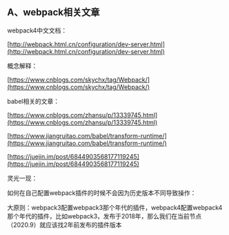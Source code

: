 ## A、webpack相关文章

webpack4中文文档：

[http://webpack.html.cn/configuration/dev-server.html](http://webpack.html.cn/configuration/dev-server.html)  

  

概念解释：

[https://www.cnblogs.com/skychx/tag/Webpack/](https://www.cnblogs.com/skychx/tag/Webpack/)

  

babel相关的文章：

[https://www.cnblogs.com/zhansu/p/13339745.html](https://www.cnblogs.com/zhansu/p/13339745.html)  

[https://www.jiangruitao.com/babel/transform-runtime/](https://www.jiangruitao.com/babel/transform-runtime/)  

[https://juejin.im/post/6844903568177119245](https://juejin.im/post/6844903568177119245)  

  

灵光一现：

如何在自己配置webpack插件的时候不会因为历史版本不同导致操作：

大原则：webpack3配置webpack3那个年代的插件，webpack4配置webpack4那个年代的插件，比如webpack3，发布于2018年，那么我们在当前节点（2020.9）就应该找2年前发布的插件版本